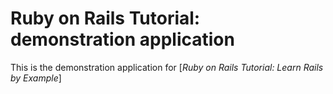 # Ruby on Rails Tutorial: demonstration application

This is the demonstration application for [*Ruby on Rails Tutorial: Learn Rails by Example*]
